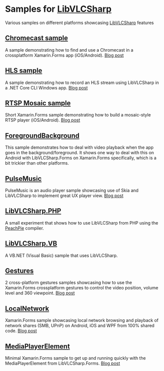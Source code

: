 # Samples for [LibVLCSharp](https://code.videolan.org/videolan/LibVLCSharp)

Various samples on different platforms showcasing [LibVLCSharp](https://code.videolan.org/videolan/LibVLCSharp) features

## [Chromecast sample](https://code.videolan.org/mfkl/libvlcsharp-samples/tree/master/Chromecast)

A sample demonstrating how to find and use a Chromecast in a crossplatform Xamarin.Forms app (iOS/Android). [Blog post](https://mfkl.github.io/chromecast/2018/10/21/High-performance-cross-platform-streaming-with-libvlc-and-Chromecast-on-.NET.html)

## [HLS sample](https://code.videolan.org/mfkl/libvlcsharp-samples/tree/master/RecordHLS)

A sample demonstrating how to record an HLS stream using LibVLCSharp in a .NET Core CLI Windows app. [Blog post](https://mfkl.github.io/hls/2018/10/10/How-to-record-HLS-stream-with-LibVLCSharp-and-.NET-Core.html)

## [RTSP Mosaic sample](https://code.videolan.org/mfkl/libvlcsharp-samples/tree/master/VideoMosaic)

Short Xamarin.Forms sample demonstrating how to build a mosaic-style RTSP player (iOS/Android). [Blog post](https://mfkl.github.io/libvlc/rtsp/xamarin/forms/2018/12/05/crossplatform-RTSP-mosaic-views-with-libvlcsharp.html)

## [ForegroundBackground](https://code.videolan.org/mfkl/libvlcsharp-samples/tree/master/ForegroundBackground)

This sample demonstrates how to deal with video playback when the app goes in the background/foreground.
It shows one way to deal with this on Android with LibVLCSharp.Forms on Xamarin.Forms specifically, which is a bit trickier than other platforms.

## [PulseMusic](https://code.videolan.org/mfkl/libvlcsharp-samples/tree/master/PulseMusic)

PulseMusic is an audio player sample showcasing use of Skia and LibVLCSharp to implement great UX player view. [Blog post](https://mfkl.github.io/libvlc/skia/xamarin/forms/ux/2018/12/31/PulseMusic-music-player-design.html)

## [LibVLCSharp.PHP](https://code.videolan.org/mfkl/libvlcsharp-samples/tree/master/LibVLCSharp.PHP)

A small experiment that shows how to use LibVLCSharp from PHP using the [PeachPie](https://www.peachpie.io/) compiler.

## [LibVLCSharp.VB](https://code.videolan.org/mfkl/libvlcsharp-samples/tree/master/LibVLCSharp.VB)

A VB.NET (Visual Basic) sample that uses LibVLCSharp.

## [Gestures](https://code.videolan.org/mfkl/libvlcsharp-samples/tree/master/Gestures/Gestures)

2 cross-platform gestures samples showcasing how to use the Xamarin.Forms crossplatform gestures to control the video position, volume level and 360 viewpoint. [Blog post](https://mfkl.github.io/libvlc/360/xamarin/forms/ux/2019/02/12/Fun-with-crossplatform-gestures-and-360-videos.html)

## [LocalNetwork](https://code.videolan.org/mfkl/libvlcsharp-samples/tree/master/LocalNetwork)

Xamarin.Forms sample showcasing local network browsing and playback of network shares (SMB, UPnP) on Android, iOS and WPF from 100% shared code. [Blog post](https://mfkl.github.io/libvlc/crossplatform/xamarin/forms/2019/07/02/Crossplatform-local-network-browsing-and-media-playback.html)

## [MediaPlayerElement](https://code.videolan.org/mfkl/libvlcsharp-samples/tree/master/MediaElement)

Minimal Xamarin.Forms sample to get up and running quickly with the MediaPlayerElement from LibVLCSharp.Forms. [Blog post](https://mfkl.github.io/libvlc/crossplatform/xamarin/forms/2019/08/13/MediaPlayerElement-Plug-and-play-LibVLCSharp-UI-video-control.html)